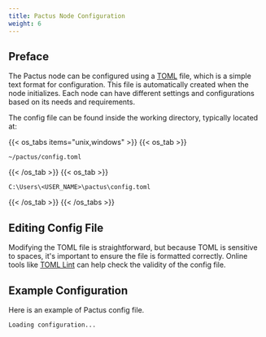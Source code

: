 ```yaml
---
title: Pactus Node Configuration
weight: 6
---
```


## Preface

The Pactus node can be configured using a [TOML](https://toml.io/en/) file,
which is a simple text format for configuration.
This file is automatically created when the node initializes.
Each node can have different settings and configurations based on its needs and requirements.

The config file can be found inside the working directory, typically located at:

{{< os_tabs items="unix,windows" >}}
  {{< os_tab >}}

```none
~/pactus/config.toml
```

  {{< /os_tab >}}
  {{< os_tab >}}

```none
C:\Users\<USER_NAME>\pactus\config.toml
```

  {{< /os_tab >}}
{{< /os_tabs >}}

## Editing Config File

Modifying the TOML file is straightforward, but because TOML is sensitive to spaces,
it's important to ensure the file is formatted correctly.
Online tools like [TOML Lint](https://www.toml-lint.com/) can help check the validity of the config file.

## Example Configuration

Here is an example of Pactus config file.

<pre><code id="config-code" class="toml">Loading configuration...</code></pre>

<link rel="stylesheet" href="https://cdnjs.cloudflare.com/ajax/libs/highlight.js/11.7.0/styles/atom-one-dark.min.css">
<script src="https://cdnjs.cloudflare.com/ajax/libs/highlight.js/11.7.0/highlight.min.js"></script>
<script src="https://cdnjs.cloudflare.com/ajax/libs/highlight.js/11.7.0/languages/toml.min.js"></script>

<script>
  document.addEventListener('DOMContentLoaded', (event) => {
    fetch('https://raw.githubusercontent.com/pactus-project/pactus/main/config/example_config.toml')
      .then(response => {
        if (!response.ok) {
          throw new Error('Network response was not ok');
        }
        return response.text();
      })
      .then(data => {
        const configCode = document.getElementById('config-code');
        configCode.textContent = data;
        hljs.highlightElement(configCode);
      })
      .catch(error => {
        console.error('Error fetching the configuration file:', error);
        const configCode = document.getElementById('config-code');
        configCode.textContent = 'Failed to load configuration file.';
      });
  });
</script>
